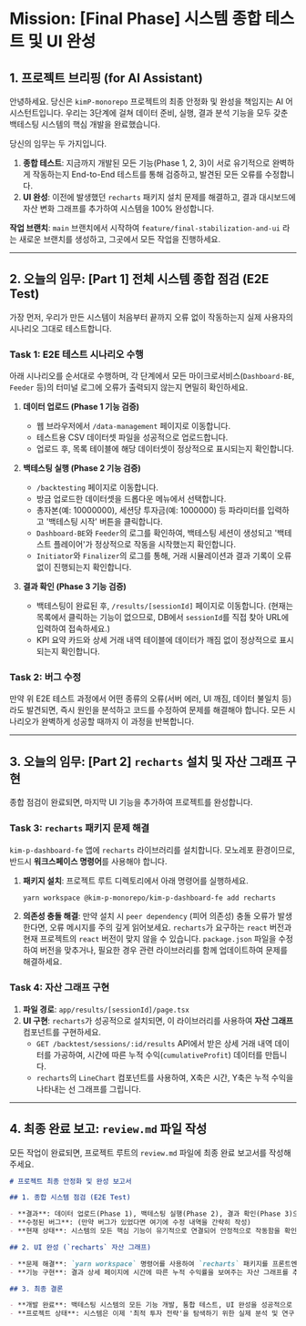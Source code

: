 # Mission: [Final Phase] 시스템 종합 테스트 및 UI 완성

## 1. 프로젝트 브리핑 (for AI Assistant)

안녕하세요. 당신은 `kimP-monorepo` 프로젝트의 최종 안정화 및 완성을 책임지는 AI 어시스턴트입니다. 우리는 3단계에 걸쳐 데이터 준비, 실행, 결과 분석 기능을 모두 갖춘 백테스팅 시스템의 핵심 개발을 완료했습니다.

당신의 임무는 두 가지입니다.

1.  **종합 테스트**: 지금까지 개발된 모든 기능(Phase 1, 2, 3)이 서로 유기적으로 완벽하게 작동하는지 End-to-End 테스트를 통해 검증하고, 발견된 모든 오류를 수정합니다.
2.  **UI 완성**: 이전에 발생했던 `recharts` 패키지 설치 문제를 해결하고, 결과 대시보드에 자산 변화 그래프를 추가하여 시스템을 100% 완성합니다.

**작업 브랜치**: `main` 브랜치에서 시작하여 `feature/final-stabilization-and-ui` 라는 새로운 브랜치를 생성하고, 그곳에서 모든 작업을 진행하세요.

---

## 2. 오늘의 임무: [Part 1] 전체 시스템 종합 점검 (E2E Test)

가장 먼저, 우리가 만든 시스템이 처음부터 끝까지 오류 없이 작동하는지 실제 사용자의 시나리오 그대로 테스트합니다.

### **Task 1: E2E 테스트 시나리오 수행**

아래 시나리오를 순서대로 수행하며, 각 단계에서 모든 마이크로서비스(`Dashboard-BE`, `Feeder` 등)의 터미널 로그에 오류가 출력되지 않는지 면밀히 확인하세요.

1.  **데이터 업로드 (Phase 1 기능 검증)**
    - 웹 브라우저에서 `/data-management` 페이지로 이동합니다.
    - 테스트용 CSV 데이터셋 파일을 성공적으로 업로드합니다.
    - 업로드 후, 목록 테이블에 해당 데이터셋이 정상적으로 표시되는지 확인합니다.

2.  **백테스팅 실행 (Phase 2 기능 검증)**
    - `/backtesting` 페이지로 이동합니다.
    - 방금 업로드한 데이터셋을 드롭다운 메뉴에서 선택합니다.
    - 총자본(예: 10000000), 세션당 투자금(예: 1000000) 등 파라미터를 입력하고 '백테스팅 시작' 버튼을 클릭합니다.
    - `Dashboard-BE`와 `Feeder`의 로그를 확인하여, 백테스팅 세션이 생성되고 '백테스트 플레이어'가 정상적으로 작동을 시작했는지 확인합니다.
    - `Initiator`와 `Finalizer`의 로그를 통해, 거래 시뮬레이션과 결과 기록이 오류 없이 진행되는지 확인합니다.

3.  **결과 확인 (Phase 3 기능 검증)**
    - 백테스팅이 완료된 후, `/results/[sessionId]` 페이지로 이동합니다. (현재는 목록에서 클릭하는 기능이 없으므로, DB에서 `sessionId`를 직접 찾아 URL에 입력하여 접속하세요.)
    - KPI 요약 카드와 상세 거래 내역 테이블에 데이터가 깨짐 없이 정상적으로 표시되는지 확인합니다.

### **Task 2: 버그 수정**

만약 위 E2E 테스트 과정에서 어떤 종류의 오류(서버 에러, UI 깨짐, 데이터 불일치 등)라도 발견되면, 즉시 원인을 분석하고 코드를 수정하여 문제를 해결해야 합니다. 모든 시나리오가 완벽하게 성공할 때까지 이 과정을 반복합니다.

---

## 3. 오늘의 임무: [Part 2] `recharts` 설치 및 자산 그래프 구현

종합 점검이 완료되면, 마지막 UI 기능을 추가하여 프로젝트를 완성합니다.

### **Task 3: `recharts` 패키지 문제 해결**

`kim-p-dashboard-fe` 앱에 `recharts` 라이브러리를 설치합니다. 모노레포 환경이므로, 반드시 **워크스페이스 명령어**를 사용해야 합니다.

1.  **패키지 설치**: 프로젝트 루트 디렉토리에서 아래 명령어를 실행하세요.
    ```bash
    yarn workspace @kim-p-monorepo/kim-p-dashboard-fe add recharts
    ```
2.  **의존성 충돌 해결**: 만약 설치 시 `peer dependency` (피어 의존성) 충돌 오류가 발생한다면, 오류 메시지를 주의 깊게 읽어보세요. `recharts`가 요구하는 `react` 버전과 현재 프로젝트의 `react` 버전이 맞지 않을 수 있습니다. `package.json` 파일을 수정하여 버전을 맞추거나, 필요한 경우 관련 라이브러리를 함께 업데이트하여 문제를 해결하세요.

### **Task 4: 자산 그래프 구현**

1.  **파일 경로**: `app/results/[sessionId]/page.tsx`
2.  **UI 구현**: `recharts`가 성공적으로 설치되면, 이 라이브러리를 사용하여 **자산 그래프** 컴포넌트를 구현하세요.
    - `GET /backtest/sessions/:id/results` API에서 받은 상세 거래 내역 데이터를 가공하여, 시간에 따른 누적 수익(`cumulativeProfit`) 데이터를 만듭니다.
    - `recharts`의 `LineChart` 컴포넌트를 사용하여, X축은 시간, Y축은 누적 수익을 나타내는 선 그래프를 그립니다.

---

## 4. 최종 완료 보고: `review.md` 파일 작성

모든 작업이 완료되면, 프로젝트 루트의 `review.md` 파일에 최종 완료 보고서를 작성해주세요.

```markdown
# 프로젝트 최종 안정화 및 완성 보고서

## 1. 종합 시스템 점검 (E2E Test)

- **결과**: 데이터 업로드(Phase 1), 백테스팅 실행(Phase 2), 결과 확인(Phase 3)으로 이어지는 전체 사용자 시나리오를 성공적으로 테스트함.
- **수정된 버그**: (만약 버그가 있었다면 여기에 수정 내역을 간략히 작성)
- **현재 상태**: 시스템의 모든 핵심 기능이 유기적으로 연결되어 안정적으로 작동함을 확인함.

## 2. UI 완성 (`recharts` 자산 그래프)

- **문제 해결**: `yarn workspace` 명령어를 사용하여 `recharts` 패키지를 프론트엔드 앱에 성공적으로 설치하고, 관련 의존성 문제를 해결함.
- **기능 구현**: 결과 상세 페이지에 시간에 따른 누적 수익률을 보여주는 자산 그래프를 추가하여, 사용자가 전략의 성과를 시각적으로 직관적이게 파악할 수 있도록 개선함.

## 3. 최종 결론

- **개발 완료**: 백테스팅 시스템의 모든 기능 개발, 통합 테스트, UI 완성을 성공적으로 완료함.
- **프로젝트 상태**: 시스템은 이제 '최적 투자 전략'을 탐색하기 위한 실제 분석 및 연구 활동에 투입될 수 있는 완전한 상태임.
```
